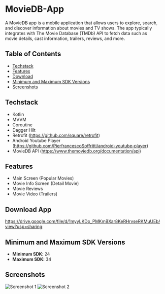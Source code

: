 # MovieDB-App
A MovieDB app is a mobile application that allows users to explore, search, and discover information about movies and TV shows. The app typically integrates with The Movie Database (TMDb) API to fetch data such as movie details, cast information, trailers, reviews, and more.

## Table of Contents
- [Techstack](#techstack)
- [Features](#features)
- [Download](#download)
- [Minimum and Maximum SDK Versions](#minimum-and-maximum-sdk-versions)
- [Screenshots](#screenshots)

## Techstack
- Kotlin
- MVVM
- Coroutine
- Dagger Hilt
- Retrofit (https://github.com/square/retrofit)
- Android Youtube Player (https://github.com/PierfrancescoSoffritti/android-youtube-player)
- MovieDB API (https://www.themoviedb.org/documentation/api)

## Features
- Main Screen (Popular Movies)
- Movie Info Screen (Detail Movie)
- Movie Reviews
- Movie Video (Trailers)

## Download App
https://drive.google.com/file/d/1myyLKDo_PMKmBXar8KeRHrvseRKMuUEb/view?usp=sharing

## Minimum and Maximum SDK Versions
* **Minimum SDK**: 24
* **Maximum SDK**: 34

## Screenshots
![Screenshot 1](https://github.com/dpradana/Movie-App-Dagger-Hilt/assets/55226814/8532b3be-7e56-40c8-82ff-e20e2ef37649)
![Screenshot 2](https://github.com/dpradana/Movie-App-Dagger-Hilt/assets/55226814/a3c6edaf-c501-4970-8f4f-33dd47820c62)
